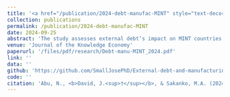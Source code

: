 ```yaml
---
title: '<a href="/publication/2024-debt-manufac-MINT" style="text-decoration:none;">External Debt and Manufacturing Sector’s Performance in MINT Countries: Evidence from Dynamic Heterogeneous Panel Estimation Techniques</a>'
collection: publications
permalink: /publication/2024-debt-manufac-MINT
date: 2024-09-25
abstract: 'The study assesses external debt’s impact on MINT countries’ (Mexico, Indonesia, Nigeria, and Turkiye) manufacturing sector’s performance during the 1980-2021 period, using dynamic heterogeneous panel methods (i.e., Dynamic Fixed Effects, Mean Group, and Pooled Mean Group estimators). The findings portray presence of long-term relation between external debt and manufacturing performance (alongside external debt service, inflation rate, population size, exchange rate, FDI, and agricultural output) based on the Kao’s residual cointegration test. The empirical outcomes portray a dampening impact of external debt on manufacturing sector’s performance during the short- and long-term. Moreover, external debt servicing, FDI, population size, and inflation rate promote the sector’s performance, but exchange rate (depreciation) hurts manufacturing performance. Furthermore, the Dumitrescu-Hurlin heterogeneous panel causality test portrays a one-way causality from external debt servicing (and exchange rate) to manufacturing sector’s performance, and a two-way causality between manufacturing sector and population (and FDI, and agricultural output). Thus, policies aimed at lowering external debt, lessening exchange rate variability and inflation rate, and boosting inward FDI are recommended to promote the sector’s performance.'
venue: 'Journal of the Knowledge Economy'
paperurl: '/files/pdf/research/Debt-manu-MINT_2024.pdf'
link: ''
data: ''
github: 'https://github.com/SmallJosePhD/External-debt-and-manufacturing'
code: ''
citation: 'Abu, N., <b>David, J.<sup>†</sup></b>, & Sakanko, M.A. (2024, in press). &quot;External Debt and Manufacturing Sector’s Performance in MINT Countries: Evidence from Dynamic Heterogeneous Panel Estimation Techniques&quot; <i>Journal of the Knowledge Economy</i>. <i>Forthcoming</i>'
---
```

